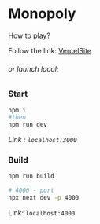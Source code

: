 # Monopoly

How to play?

Follow the link: [VercelSite]()

###### or launch local:

### Start

````bash
npm i
#then
npm run dev
````

_Link : `localhost:3000`_

### Build

````bash
npm run build

# 4000 - port
npx next dev -p 4000
````
Link: `localhost:4000`